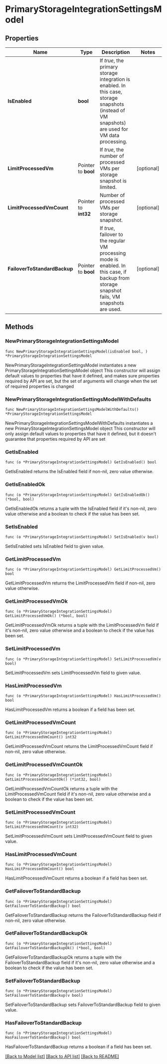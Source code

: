 # PrimaryStorageIntegrationSettingsModel

## Properties

Name | Type | Description | Notes
------------ | ------------- | ------------- | -------------
**IsEnabled** | **bool** | If *true*, the primary storage integration is enabled. In this case, storage snapshots (instead of VM snapshots) are used for VM data processing. | 
**LimitProcessedVm** | Pointer to **bool** | If *true*, the number of processed VMs per storage snapshot is limited. | [optional] 
**LimitProcessedVmCount** | Pointer to **int32** | Number of processed VMs per storage snapshot. | [optional] 
**FailoverToStandardBackup** | Pointer to **bool** | If *true*, failover to the regular VM processing mode is enabled. In this case, if backup from storage snapshot fails, VM snapshots are used. | [optional] 

## Methods

### NewPrimaryStorageIntegrationSettingsModel

`func NewPrimaryStorageIntegrationSettingsModel(isEnabled bool, ) *PrimaryStorageIntegrationSettingsModel`

NewPrimaryStorageIntegrationSettingsModel instantiates a new PrimaryStorageIntegrationSettingsModel object
This constructor will assign default values to properties that have it defined,
and makes sure properties required by API are set, but the set of arguments
will change when the set of required properties is changed

### NewPrimaryStorageIntegrationSettingsModelWithDefaults

`func NewPrimaryStorageIntegrationSettingsModelWithDefaults() *PrimaryStorageIntegrationSettingsModel`

NewPrimaryStorageIntegrationSettingsModelWithDefaults instantiates a new PrimaryStorageIntegrationSettingsModel object
This constructor will only assign default values to properties that have it defined,
but it doesn't guarantee that properties required by API are set

### GetIsEnabled

`func (o *PrimaryStorageIntegrationSettingsModel) GetIsEnabled() bool`

GetIsEnabled returns the IsEnabled field if non-nil, zero value otherwise.

### GetIsEnabledOk

`func (o *PrimaryStorageIntegrationSettingsModel) GetIsEnabledOk() (*bool, bool)`

GetIsEnabledOk returns a tuple with the IsEnabled field if it's non-nil, zero value otherwise
and a boolean to check if the value has been set.

### SetIsEnabled

`func (o *PrimaryStorageIntegrationSettingsModel) SetIsEnabled(v bool)`

SetIsEnabled sets IsEnabled field to given value.


### GetLimitProcessedVm

`func (o *PrimaryStorageIntegrationSettingsModel) GetLimitProcessedVm() bool`

GetLimitProcessedVm returns the LimitProcessedVm field if non-nil, zero value otherwise.

### GetLimitProcessedVmOk

`func (o *PrimaryStorageIntegrationSettingsModel) GetLimitProcessedVmOk() (*bool, bool)`

GetLimitProcessedVmOk returns a tuple with the LimitProcessedVm field if it's non-nil, zero value otherwise
and a boolean to check if the value has been set.

### SetLimitProcessedVm

`func (o *PrimaryStorageIntegrationSettingsModel) SetLimitProcessedVm(v bool)`

SetLimitProcessedVm sets LimitProcessedVm field to given value.

### HasLimitProcessedVm

`func (o *PrimaryStorageIntegrationSettingsModel) HasLimitProcessedVm() bool`

HasLimitProcessedVm returns a boolean if a field has been set.

### GetLimitProcessedVmCount

`func (o *PrimaryStorageIntegrationSettingsModel) GetLimitProcessedVmCount() int32`

GetLimitProcessedVmCount returns the LimitProcessedVmCount field if non-nil, zero value otherwise.

### GetLimitProcessedVmCountOk

`func (o *PrimaryStorageIntegrationSettingsModel) GetLimitProcessedVmCountOk() (*int32, bool)`

GetLimitProcessedVmCountOk returns a tuple with the LimitProcessedVmCount field if it's non-nil, zero value otherwise
and a boolean to check if the value has been set.

### SetLimitProcessedVmCount

`func (o *PrimaryStorageIntegrationSettingsModel) SetLimitProcessedVmCount(v int32)`

SetLimitProcessedVmCount sets LimitProcessedVmCount field to given value.

### HasLimitProcessedVmCount

`func (o *PrimaryStorageIntegrationSettingsModel) HasLimitProcessedVmCount() bool`

HasLimitProcessedVmCount returns a boolean if a field has been set.

### GetFailoverToStandardBackup

`func (o *PrimaryStorageIntegrationSettingsModel) GetFailoverToStandardBackup() bool`

GetFailoverToStandardBackup returns the FailoverToStandardBackup field if non-nil, zero value otherwise.

### GetFailoverToStandardBackupOk

`func (o *PrimaryStorageIntegrationSettingsModel) GetFailoverToStandardBackupOk() (*bool, bool)`

GetFailoverToStandardBackupOk returns a tuple with the FailoverToStandardBackup field if it's non-nil, zero value otherwise
and a boolean to check if the value has been set.

### SetFailoverToStandardBackup

`func (o *PrimaryStorageIntegrationSettingsModel) SetFailoverToStandardBackup(v bool)`

SetFailoverToStandardBackup sets FailoverToStandardBackup field to given value.

### HasFailoverToStandardBackup

`func (o *PrimaryStorageIntegrationSettingsModel) HasFailoverToStandardBackup() bool`

HasFailoverToStandardBackup returns a boolean if a field has been set.


[[Back to Model list]](../README.md#documentation-for-models) [[Back to API list]](../README.md#documentation-for-api-endpoints) [[Back to README]](../README.md)


